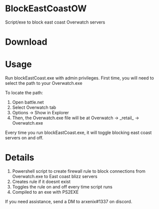 # BlockEastCoastOW
Script/exe to block east coast Overwatch servers

# Download


# Usage
Run blockEastCoast.exe with admin privileges. First time, you will need to select the path to your Overwatch.exe

To locate the path:
1. Open battle.net
2. Select Overwatch tab
3. Options -> Show in Explorer
4. Then, the Overwatch.exe file will be at Overwatch -> \_retail\_ -> Overwatch.exe

Every time you run blockEastCoast.exe, it will toggle blocking east coast servers on and off.

# Details
1. Powershell script to create firewall rule to block connections from Overwatch.exe to East coast blizz servers
2. Creates rule if it doesnt exist
3. Toggles the rule on and off every time script runs
4. Compiled to an exe with PS2EXE


If you need assistance, send a DM to arxenix#1337 on discord.
